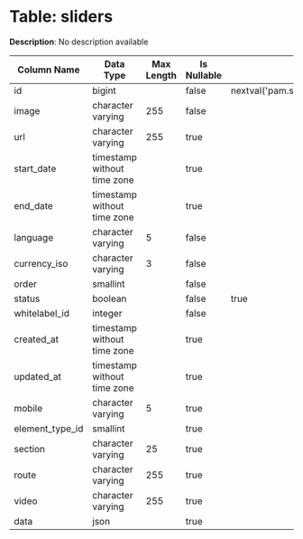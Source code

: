 # Table: sliders

**Description**: No description available

| Column Name | Data Type | Max Length | Is Nullable | Default | Primary Key | Foreign Key |
|-------------|-----------|------------|-------------|---------|-------------|-------------|
| id | bigint |  | false | nextval('pam.sliders_id_seq'::regclass) | sliders | sliders |
| image | character varying | 255 | false |  |  |  |
| url | character varying | 255 | true |  |  |  |
| start_date | timestamp without time zone |  | true |  |  |  |
| end_date | timestamp without time zone |  | true |  |  |  |
| language | character varying | 5 | false |  |  |  |
| currency_iso | character varying | 3 | false |  |  |  |
| order | smallint |  | false |  |  |  |
| status | boolean |  | false | true |  |  |
| whitelabel_id | integer |  | false |  | sliders | whitelabels |
| created_at | timestamp without time zone |  | true |  |  |  |
| updated_at | timestamp without time zone |  | true |  |  |  |
| mobile | character varying | 5 | true |  |  |  |
| element_type_id | smallint |  | true |  | sliders | template_elements |
| section | character varying | 25 | true |  |  |  |
| route | character varying | 255 | true |  |  |  |
| video | character varying | 255 | true |  |  |  |
| data | json |  | true |  |  |  |
